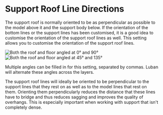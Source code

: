 Support Roof Line Directions
====
The support roof is normally oriented to be as perpendicular as possible to the model above it and the support body below. If the orientation of the bottom lines or the support lines has been customised, it is a good idea to customise the orientation of the support roof lines as well. This setting allows you to customise the orientation of the support roof lines.

![Both the roof and floor angled at 0° and 90°](../images/support_interface_angles_0.png)
![Both the roof and floor angled at 45° and 135°](../images/support_interface_angles_45.png)

Multiple angles can be filled in for this setting, separated by commas. Luban will alternate these angles across the layers.

The support roof lines will ideally be oriented to be perpendicular to the support lines that they rest on as well as to the model lines that rest on them. Orienting them perpendicularly reduces the distance that these lines have to bridge and thus reduces sagging and improves the quality of overhangs. This is especially important when working with support that isn't completely dense.